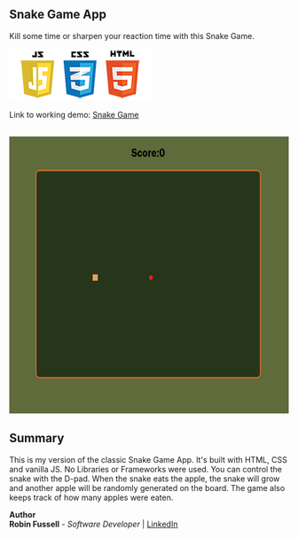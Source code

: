 ## Snake Game App

Kill some time or sharpen your reaction time with this Snake Game.

 <img src="images/frontend2.png"   title="HTML5 Powered">

Link to working demo: [Snake Game](https://rfussell17.github.io/snake-game/)

 <br>
<img src="images/snake2.jpg" height= 500  title="screenshot">

## Summary

This is my version of the classic Snake Game App. It's built with HTML, CSS and vanilla JS. No Libraries or Frameworks were used. You can control the snake with the D-pad. When the snake eats the apple, the snake will grow and another apple will be randomly generated on the board. The game also keeps track of how many apples were eaten. 

**Author**
<br>
**Robin Fussell** _- Software Developer_ | [LinkedIn](https://www.linkedin.com/in/robin-fussell17/)
